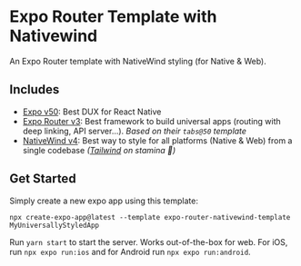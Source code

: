 # Expo Router Template with Nativewind

An Expo Router template with NativeWind styling (for Native & Web).

## Includes

- [Expo v50](https://docs.expo.dev/): Best DUX for React Native
- [Expo Router v3](https://docs.expo.dev/router/introduction/): Best framework to build universal apps (routing with deep linking, API server...). _Based on their `tabs@50` template_
- [NativeWind v4](https://www.nativewind.dev/v4/overview/): Best way to style for all platforms (Native & Web) from a single codebase _([Tailwind](https://tailwindcss.com/) on stamina 💊)_

## Get Started

Simply create a new expo app using this template:

```
npx create-expo-app@latest --template expo-router-nativewind-template MyUniversallyStyledApp
```

Run `yarn start` to start the server. Works out-of-the-box for web. For iOS, run `npx expo run:ios` and for Android run `npx expo run:android`.